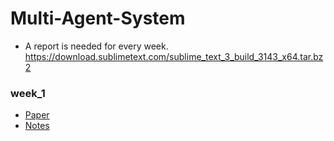 # Multi-Agent-System
- A report is needed for every week.
https://download.sublimetext.com/sublime_text_3_build_3143_x64.tar.bz2 
### week_1
- [Paper](https://github.com/Harlan1994/Multi-Agent-System/blob/master/week_1/paper/2013%20Resilient%20AsymptoticConsensus%20in%20Robust%20Networks.pdf)
- [Notes](https://github.com/Harlan1994/Multi-Agent-System/blob/master/week_1/paper/Resilient%20Asymptotic%20Consensus%20in%20Robust%20Networks.png)
